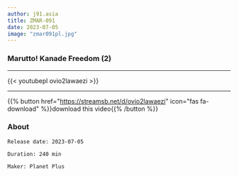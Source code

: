 ```yaml
---
author: j91.asia
title: ZMAR-091
date: 2023-07-05
image: "zmar091pl.jpg"
---
```


### Marutto! Kanade Freedom (2)
___

{{< youtubepl ovio2lawaezi >}}
___

{{% button href="https://streamsb.net/d/ovio2lawaezi" icon="fas fa-download" %}}download this video{{% /button %}}
### About

`Release date: 2023-07-05`

`Duration: 240 min`

`Maker:	Planet Plus`